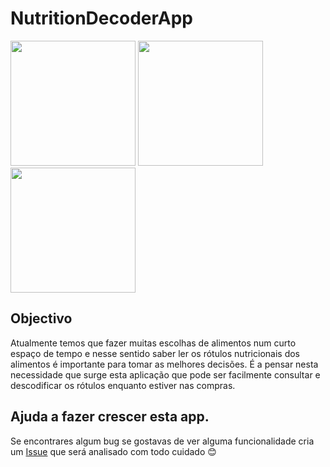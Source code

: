 # NutritionDecoderApp

<img src="https://user-images.githubusercontent.com/4589024/168112817-783b0e3f-190c-4635-9330-4150d6a137d3.jpg" width="200">   <img src="https://user-images.githubusercontent.com/4589024/168112838-3d984bb9-077b-4d5c-90f6-33cd99d9a227.jpg" width="200">  <img src="https://user-images.githubusercontent.com/4589024/168112847-ebc46134-f98c-4805-b891-b22e83def14d.jpg" width="200">

## Objectivo
Atualmente temos que fazer muitas escolhas de alimentos num curto espaço de tempo e nesse sentido saber ler os rótulos nutricionais dos alimentos é importante para tomar as melhores decisões. É a pensar nesta necessidade que surge esta aplicação que pode ser facilmente consultar e descodificar os rótulos enquanto estiver nas compras.

## Ajuda a fazer crescer esta app.
Se encontrares algum bug se gostavas de ver alguma funcionalidade cria um [Issue](https://github.com/hnunes46/NutritionDecoderApp/issues) que será analisado com todo cuidado 😊

